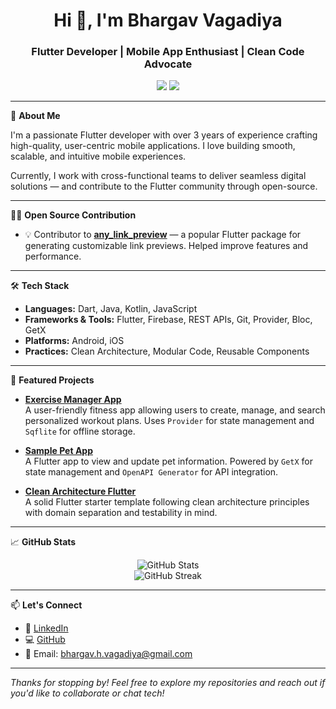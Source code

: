 <h1 align="center">Hi 👋, I'm Bhargav Vagadiya</h1>
<h3 align="center">Flutter Developer | Mobile App Enthusiast | Clean Code Advocate</h3>

<p align="center">
  <a href="https://github.com/bhargav-vagadiya"><img src="https://img.shields.io/github/followers/bhargav-vagadiya?label=Follow&style=social"></a>
  <a href="https://in.linkedin.com/in/bhargavvagadiya"><img src="https://img.shields.io/badge/LinkedIn-Bhargav%20Vagadiya-blue?logo=linkedin&style=flat-square"></a>
</p>

---

🚀 **About Me**

I'm a passionate Flutter developer with over 3 years of experience crafting high-quality, user-centric mobile applications. I love building smooth, scalable, and intuitive mobile experiences.

Currently, I work with cross-functional teams to deliver seamless digital solutions — and contribute to the Flutter community through open-source.

---

🧑‍💻 **Open Source Contribution**

- 💡 Contributor to [**any_link_preview**](https://pub.dev/packages/any_link_preview) — a popular Flutter package for generating customizable link previews. Helped improve features and performance.

---

🛠️ **Tech Stack**

- **Languages:** Dart, Java, Kotlin, JavaScript  
- **Frameworks & Tools:** Flutter, Firebase, REST APIs, Git, Provider, Bloc, GetX  
- **Platforms:** Android, iOS  
- **Practices:** Clean Architecture, Modular Code, Reusable Components  

---

📂 **Featured Projects**

- [**Exercise Manager App**](https://github.com/bhargav-vagadiya/monkeybox-bhargav-vagadiya-flutter-dev)  
  A user-friendly fitness app allowing users to create, manage, and search personalized workout plans. Uses `Provider` for state management and `Sqflite` for offline storage.

- [**Sample Pet App**](https://github.com/bhargav-vagadiya/sample_pet_app)  
  A Flutter app to view and update pet information. Powered by `GetX` for state management and `OpenAPI Generator` for API integration.

- [**Clean Architecture Flutter**](https://github.com/bhargav-vagadiya/clean_architecture_flutter)  
  A solid Flutter starter template following clean architecture principles with domain separation and testability in mind.

---

📈 **GitHub Stats**

<p align="center">
  <img src="https://github-readme-stats.vercel.app/api?username=bhargav-vagadiya&show_icons=true&theme=radical" alt="GitHub Stats" />
  <br>
  <img src="https://github-readme-streak-stats.herokuapp.com/?user=bhargav-vagadiya&theme=radical" alt="GitHub Streak" />
</p>

---

📫 **Let's Connect**

- 💼 [LinkedIn](https://in.linkedin.com/in/bhargavvagadiya)  
- 💻 [GitHub](https://github.com/bhargav-vagadiya)  
- 📧 Email: bhargav.h.vagadiya@gmail.com  

---

_Thanks for stopping by! Feel free to explore my repositories and reach out if you'd like to collaborate or chat tech!_
